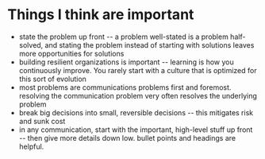 # Things I think are important
- state the problem up front -- a problem well-stated is a problem half-solved, and stating the problem instead of starting with solutions leaves more opportunities for solutions
- building resilient organizations is important -- learning is how you continuously improve. You rarely start with a culture that is optimized for this sort of evolution
- most problems are communications problems first and foremost. resolving the communication problem very often resolves the underlying problem
- break big decisions into small, reversible decisions -- this mitigates risk and sunk cost
- in any communication, start with the important, high-level stuff up front -- then give more details down low. bullet points and headings are helpful.